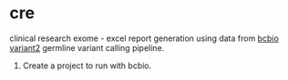 # cre
clinical research exome - excel report generation using data from [bcbio variant2](https://bcbio-nextgen.readthedocs.io/en/latest/contents/pipelines.html#germline-variant-calling) 
germline variant calling pipeline.

1. Create a project to run with bcbio.
